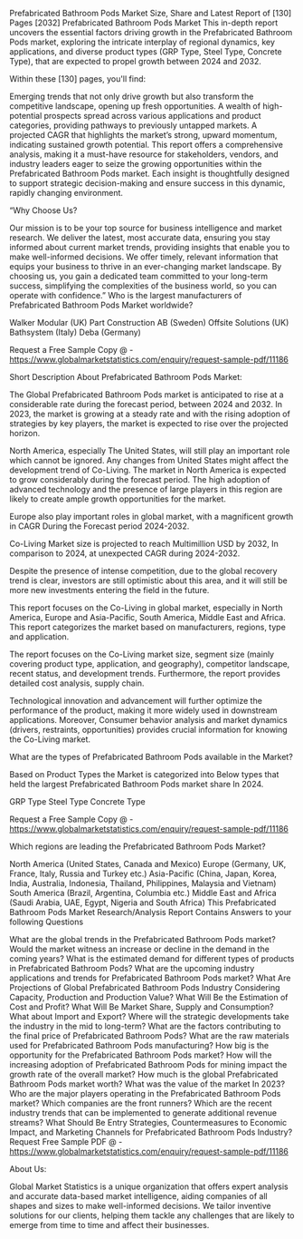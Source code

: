 Prefabricated Bathroom Pods Market Size, Share and Latest Report of [130] Pages [2032]
Prefabricated Bathroom Pods Market This in-depth report uncovers the essential factors driving growth in the Prefabricated Bathroom Pods market, exploring the intricate interplay of regional dynamics, key applications, and diverse product types (GRP Type, Steel Type, Concrete Type), that are expected to propel growth between 2024 and 2032.

Within these [130] pages, you'll find:

Emerging trends that not only drive growth but also transform the competitive landscape, opening up fresh opportunities.
A wealth of high-potential prospects spread across various applications and product categories, providing pathways to previously untapped markets.
A projected CAGR that highlights the market’s strong, upward momentum, indicating sustained growth potential.
This report offers a comprehensive analysis, making it a must-have resource for stakeholders, vendors, and industry leaders eager to seize the growing opportunities within the Prefabricated Bathroom Pods market. Each insight is thoughtfully designed to support strategic decision-making and ensure success in this dynamic, rapidly changing environment.

“Why Choose Us?

Our mission is to be your top source for business intelligence and market research.
We deliver the latest, most accurate data, ensuring you stay informed about current market trends, providing insights that enable you to make well-informed decisions.
We offer timely, relevant information that equips your business to thrive in an ever-changing market landscape.
By choosing us, you gain a dedicated team committed to your long-term success, simplifying the complexities of the business world, so you can operate with confidence.”
Who is the largest manufacturers of Prefabricated Bathroom Pods Market worldwide?

 

Walker Modular (UK)
Part Construction AB (Sweden)
Offsite Solutions (UK)
Bathsystem (Italy)
Deba (Germany)
 

Request a Free Sample Copy @ - https://www.globalmarketstatistics.com/enquiry/request-sample-pdf/11186

 

Short Description About Prefabricated Bathroom Pods Market:

The Global Prefabricated Bathroom Pods market is anticipated to rise at a considerable rate during the forecast period, between 2024 and 2032. In 2023, the market is growing at a steady rate and with the rising adoption of strategies by key players, the market is expected to rise over the projected horizon.

North America, especially The United States, will still play an important role which cannot be ignored. Any changes from United States might affect the development trend of Co-Living. The market in North America is expected to grow considerably during the forecast period. The high adoption of advanced technology and the presence of large players in this region are likely to create ample growth opportunities for the market.

Europe also play important roles in global market, with a magnificent growth in CAGR During the Forecast period 2024-2032.

Co-Living Market size is projected to reach Multimillion USD by 2032, In comparison to 2024, at unexpected CAGR during 2024-2032.

Despite the presence of intense competition, due to the global recovery trend is clear, investors are still optimistic about this area, and it will still be more new investments entering the field in the future.

This report focuses on the Co-Living in global market, especially in North America, Europe and Asia-Pacific, South America, Middle East and Africa. This report categorizes the market based on manufacturers, regions, type and application.

The report focuses on the Co-Living market size, segment size (mainly covering product type, application, and geography), competitor landscape, recent status, and development trends. Furthermore, the report provides detailed cost analysis, supply chain.

Technological innovation and advancement will further optimize the performance of the product, making it more widely used in downstream applications. Moreover, Consumer behavior analysis and market dynamics (drivers, restraints, opportunities) provides crucial information for knowing the Co-Living market.

What are the types of Prefabricated Bathroom Pods available in the Market?

Based on Product Types the Market is categorized into Below types that held the largest Prefabricated Bathroom Pods market share In 2024.

 

GRP Type
Steel Type
Concrete Type
 

Request a Free Sample Copy @ - https://www.globalmarketstatistics.com/enquiry/request-sample-pdf/11186

Which regions are leading the Prefabricated Bathroom Pods Market?

North America (United States, Canada and Mexico)
Europe (Germany, UK, France, Italy, Russia and Turkey etc.)
Asia-Pacific (China, Japan, Korea, India, Australia, Indonesia, Thailand, Philippines, Malaysia and Vietnam)
South America (Brazil, Argentina, Columbia etc.)
Middle East and Africa (Saudi Arabia, UAE, Egypt, Nigeria and South Africa)
This Prefabricated Bathroom Pods Market Research/Analysis Report Contains Answers to your following Questions

What are the global trends in the Prefabricated Bathroom Pods market? Would the market witness an increase or decline in the demand in the coming years?
What is the estimated demand for different types of products in Prefabricated Bathroom Pods? What are the upcoming industry applications and trends for Prefabricated Bathroom Pods market?
What Are Projections of Global Prefabricated Bathroom Pods Industry Considering Capacity, Production and Production Value? What Will Be the Estimation of Cost and Profit? What Will Be Market Share, Supply and Consumption? What about Import and Export?
Where will the strategic developments take the industry in the mid to long-term?
What are the factors contributing to the final price of Prefabricated Bathroom Pods? What are the raw materials used for Prefabricated Bathroom Pods manufacturing?
How big is the opportunity for the Prefabricated Bathroom Pods market? How will the increasing adoption of Prefabricated Bathroom Pods for mining impact the growth rate of the overall market?
How much is the global Prefabricated Bathroom Pods market worth? What was the value of the market In 2023?
Who are the major players operating in the Prefabricated Bathroom Pods market? Which companies are the front runners?
Which are the recent industry trends that can be implemented to generate additional revenue streams?
What Should Be Entry Strategies, Countermeasures to Economic Impact, and Marketing Channels for Prefabricated Bathroom Pods Industry?
Request Free Sample PDF @ - https://www.globalmarketstatistics.com/enquiry/request-sample-pdf/11186

About Us:

Global Market Statistics is a unique organization that offers expert analysis and accurate data-based market intelligence, aiding companies of all shapes and sizes to make well-informed decisions. We tailor inventive solutions for our clients, helping them tackle any challenges that are likely to emerge from time to time and affect their businesses.